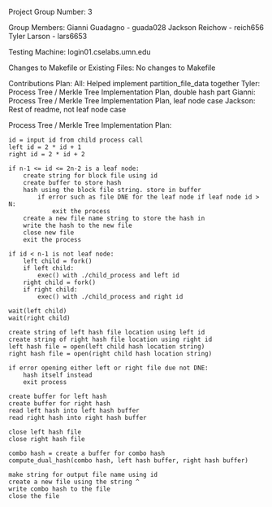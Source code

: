 Project Group Number:
    3

Group Members:
    Gianni Guadagno - guada028
    Jackson Reichow - reich656
    Tyler Larson - lars6653

Testing Machine:
    login01.cselabs.umn.edu

Changes to Makefile or Existing Files:
    No changes to Makefile

Contributions Plan:
    All: Helped implement partition_file_data together
    Tyler: Process Tree / Merkle Tree Implementation Plan, double hash part
    Gianni: Process Tree / Merkle Tree Implementation Plan, leaf node case
    Jackson: Rest of readme, not leaf node case

Process Tree / Merkle Tree Implementation Plan:

    id = input id from child process call
    left id = 2 * id + 1
    right id = 2 * id + 2

    if n-1 <= id <= 2n-2 is a leaf node:
        create string for block file using id 
        create buffer to store hash
        hash using the block file string. store in buffer
            if error such as file DNE for the leaf node if leaf node id > N:
                exit the process
        create a new file name string to store the hash in
        write the hash to the new file
        close new file
        exit the process

    if id < n-1 is not leaf node:
        left child = fork()
        if left child:
            exec() with ./child_process and left id
        right child = fork()
        if right child:
            exec() with ./child_process and right id
        
    wait(left child)
    wait(right child)
    
    create string of left hash file location using left id
    create string of right hash file location using right id
    left hash file = open(left child hash location string)
    right hash file = open(right child hash location string)

    if error opening either left or right file due not DNE:
        hash itself instead
        exit process

    create buffer for left hash
    create buffer for right hash
    read left hash into left hash buffer
    read right hash into right hash buffer

    close left hash file
    close right hash file

    combo hash = create a buffer for combo hash
    compute_dual_hash(combo hash, left hash buffer, right hash buffer)

    make string for output file name using id 
    create a new file using the string ^
    write combo hash to the file
    close the file